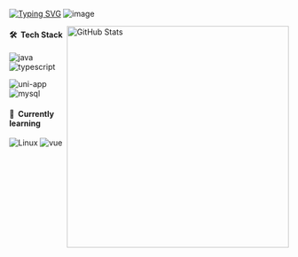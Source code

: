 [![Typing SVG](https://readme-typing-svg.herokuapp.com/?lines=Hi+there+👋,I+am+Liu+Sang;Glad+you+came+to+visit+my+GitHub+homepage&color=696969)](https://git.io/typing-svg)
![image]()

<!-- ### Hi there 👋，I am 刘桑. -->
<!--
**qinhua/qinhua** is a ✨ _special_ ✨ repository because its `README.md` (this file) appears on your GitHub profile.

Here are some ideas to get you started:

- 🔭 I’m currently working on ...
- 🌱 I’m currently learning ...
- 👯 I’m looking to collaborate on ...
- 🤔 I’m looking for help with ...
- 💬 Ask me about ...
- 📫 How to reach me: ...
- 😄 Pronouns: ...
- ⚡ Fun fact: ...
-->
<img align="right" width="400px" alt="GitHub Stats" src="https://github-readme-stats.vercel.app/api?username=lsy-73&count_private=true&show_icons=true" />

#### 🛠 &nbsp;Tech Stack


![java](https://img.shields.io/badge/-java-333333?style=flat&logo=java&color=FFA07A)
![typescript](https://img.shields.io/badge/-typescript-333333?style=flat&logo=typescript&color=87CEEB)
<!-- ![electron](https://img.shields.io/badge/-electron-333333?style=flat&logo=electron) -->
![uni-app](https://img.shields.io/badge/-node-333333?style=flat&logo=node.js&color=90EE90)
![mysql](https://img.shields.io/badge/-mysql-333333?style=flat&logo=mysql&color=FFA07A)

#### 🌱 &nbsp;Currently learning

![Linux](https://img.shields.io/badge/-Linux-blue?style=flat&logo=Linux)
![vue](https://img.shields.io/badge/-vue-333333?style=flat&logo=vue.js&color=90EE90)
<!-- ![dart](https://img.shields.io/badge/-dart-yellow?style=flat&logo=dart) -->
